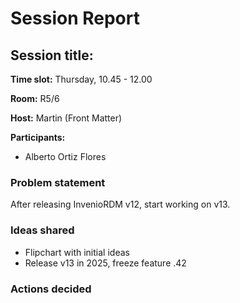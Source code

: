 # Session Report

## Session title: 

**Time slot:**
Thursday, 10.45 - 12.00

**Room:**
R5/6

**Host:**
Martin (Front Matter)

**Participants:**
- Alberto Ortiz Flores

### Problem statement

After releasing InvenioRDM v12, start working on v13.

### Ideas shared

* Flipchart with initial ideas
* Release v13 in 2025, freeze feature .42
### Actions decided

